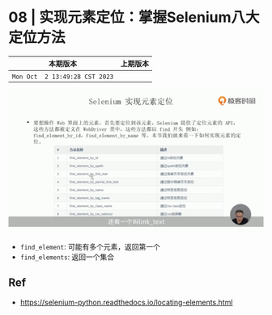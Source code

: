 # 08 | 实现元素定位：掌握Selenium八大定位方法

|本期版本|上期版本
|:---:|:---:
`Mon Oct  2 13:49:28 CST 2023` |

<img src="./01.png" />


* `find_element`: 可能有多个元素，返回第一个
* `find_elements`: 返回一个集合

## Ref

* <https://selenium-python.readthedocs.io/locating-elements.html>